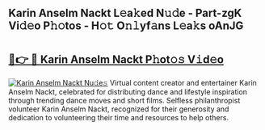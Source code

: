 ## Karin Anselm Nackt L𝚎a𝚔ed N𝚞𝚍e - Part-zgK Vi𝚍𝚎o P𝚑𝚘tos - H𝚘𝚝 O𝚗𝚕yf𝚊ns L𝚎a𝚔s oAnJG

# <h2><a href="http://kfbta1.oniu.top/?m=Karin+Anselm+Nackt">🔗👉 🔴 Karin Anselm Nackt P𝚑ot𝚘𝚜 V𝚒d𝚎o</a></h2>

[![Karin Anselm Nackt Nu𝚍e𝚜](https://i.imgur.com/0qMVB7G.gif)](http://kfbta1.oniu.top/?m=Karin+Anselm+Nackt)
Virtual content creator and entertainer Karin Anselm Nackt, celebrated for distributing dance and lifestyle inspiration through trending dance moves and short films. Selfless philanthropist volunteer Karin Anselm Nackt, recognized for their generosity and dedication to volunteering their time and resources to help others.  
